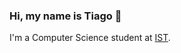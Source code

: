 ### Hi, my name is Tiago 👋

I'm a Computer Science student at [IST](https://tecnico.ulisboa.pt/pt/).
